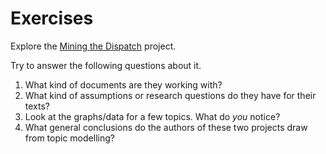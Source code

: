 # Exercises
Explore the [Mining the Dispatch](http://dsl.richmond.edu/dispatch/pages/intro) project.


Try to answer the following questions about it.

1. What kind of documents are they working with?
2. What kind of assumptions or research questions do they have for their texts?
3. Look at the graphs\/data for a few topics. What do _you_ notice?
4. What general conclusions do the authors of these two projects draw from topic modelling? 

